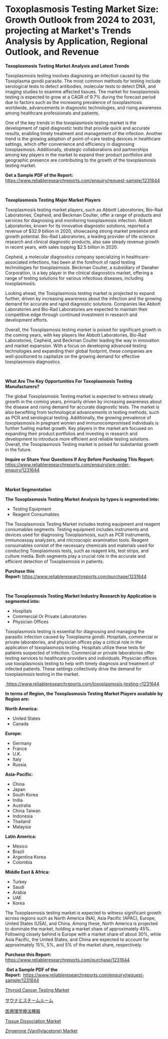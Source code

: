 <p><h1>Toxoplasmosis Testing Market Size: Growth Outlook from 2024 to 2031, projecting at Market's Trends Analysis by Application, Regional Outlook, and Revenue</h1></p><p><strong>Toxoplasmosis Testing Market Analysis and Latest Trends</strong></p>
<p><p>Toxoplasmosis testing involves diagnosing an infection caused by the Toxoplasma gondii parasite. The most common methods for testing include serological tests to detect antibodies, molecular tests to detect DNA, and imaging studies to examine affected tissues. The market for toxoplasmosis testing is expected to grow at a CAGR of 9.7% during the forecast period due to factors such as the increasing prevalence of toxoplasmosis worldwide, advancements in diagnostic technologies, and rising awareness among healthcare professionals and patients.</p><p>One of the key trends in the toxoplasmosis testing market is the development of rapid diagnostic tests that provide quick and accurate results, enabling timely treatment and management of the infection. Another trend is the growing adoption of point-of-care testing devices in healthcare settings, which offer convenience and efficiency in diagnosing toxoplasmosis. Additionally, strategic collaborations and partnerships among key players in the market to expand their product portfolios and geographic presence are contributing to the growth of the toxoplasmosis testing market.</p></p>
<p><strong>Get a Sample PDF of the Report:&nbsp;</strong> <a href="https://www.reliableresearchreports.com/enquiry/request-sample/1231644">https://www.reliableresearchreports.com/enquiry/request-sample/1231644</a></p>
<p>&nbsp;</p>
<p><strong>Toxoplasmosis Testing Major Market Players</strong></p>
<p><p>Toxoplasmosis testing market players, such as Abbott Laboratories, Bio-Rad Laboratories, Cepheid, and Beckman Coulter, offer a range of products and services for diagnosing and monitoring toxoplasmosis infection. Abbott Laboratories, known for its innovative diagnostic solutions, reported a revenue of $32.9 billion in 2020, showcasing strong market presence and growth potential. Bio-Rad Laboratories, a leading provider of life science research and clinical diagnostic products, also saw steady revenue growth in recent years, with sales topping $2.5 billion in 2020.</p><p>Cepheid, a molecular diagnostics company specializing in healthcare-associated infections, has been at the forefront of rapid testing technologies for toxoplasmosis. Beckman Coulter, a subsidiary of Danaher Corporation, is a key player in the clinical diagnostics market, offering a range of testing solutions for various infectious diseases, including toxoplasmosis.</p><p>Looking ahead, the Toxoplasmosis testing market is projected to expand further, driven by increasing awareness about the infection and the growing demand for accurate and rapid diagnostic solutions. Companies like Abbott Laboratories and Bio-Rad Laboratories are expected to maintain their competitive edge through continued investment in research and development efforts.</p><p>Overall, the Toxoplasmosis testing market is poised for significant growth in the coming years, with key players like Abbott Laboratories, Bio-Rad Laboratories, Cepheid, and Beckman Coulter leading the way in innovation and market expansion. With a focus on developing advanced testing technologies and expanding their global footprint, these companies are well-positioned to capitalize on the growing demand for effective toxoplasmosis diagnostics.</p></p>
<p>&nbsp;</p>
<p><strong>What Are The Key Opportunities For Toxoplasmosis Testing Manufacturers?</strong></p>
<p><p>The global Toxoplasmosis Testing market is expected to witness steady growth in the coming years, primarily driven by increasing awareness about the disease and rising demand for accurate diagnostic tests. The market is also benefiting from technological advancements in testing methods, such as PCR and serological testing. Additionally, the growing prevalence of toxoplasmosis in pregnant women and immunocompromised individuals is further fueling market growth. Key players in the market are focused on expanding their product portfolios and investing in research and development to introduce more efficient and reliable testing solutions. Overall, the Toxoplasmosis Testing market is poised for substantial growth in the future.</p></p>
<p><strong>Inquire or Share Your Questions If Any Before Purchasing This Report:</strong> <a href="https://www.reliableresearchreports.com/enquiry/pre-order-enquiry/1231644">https://www.reliableresearchreports.com/enquiry/pre-order-enquiry/1231644</a></p>
<p>&nbsp;</p>
<p><strong>Market Segmentation</strong></p>
<p><strong>The Toxoplasmosis Testing Market Analysis by types is segmented into:</strong></p>
<p><ul><li>Testing Equipment</li><li>Reagent Consumables</li></ul></p>
<p><p>The Toxoplasmosis Testing Market includes testing equipment and reagent consumables segments. Testing equipment includes instruments and devices used for diagnosing Toxoplasmosis, such as PCR instruments, immunoassay analyzers, and microscopic examination tools. Reagent consumables consist of the necessary chemicals and materials used for conducting Toxoplasmosis tests, such as reagent kits, test strips, and culture media. Both segments play a crucial role in the accurate and efficient detection of Toxoplasmosis in patients.</p></p>
<p><strong>Purchase this Report:&nbsp;</strong><a href="https://www.reliableresearchreports.com/purchase/1231644">https://www.reliableresearchreports.com/purchase/1231644</a></p>
<p>&nbsp;</p>
<p><strong>The Toxoplasmosis Testing Market Industry Research by Application is segmented into:</strong></p>
<p><ul><li>Hospitals</li><li>Commercial Or Private Laboratories</li><li>Physician Offices</li></ul></p>
<p><p>Toxoplasmosis testing is essential for diagnosing and managing the parasitic infection caused by Toxoplasma gondii. Hospitals, commercial or private laboratories, and physician offices play a critical role in the application of toxoplasmosis testing. Hospitals utilize these tests for patients suspected of infection. Commercial or private laboratories offer testing services to healthcare providers and individuals. Physician offices use toxoplasmosis testing to help with timely diagnosis and treatment of infected patients. These settings collectively drive the demand for toxoplasmosis testing in the market.</p></p>
<p><a href="https://www.reliableresearchreports.com/toxoplasmosis-testing-r1231644">&nbsp;https://www.reliableresearchreports.com/toxoplasmosis-testing-r1231644</a></p>
<p><strong>In terms of Region, the Toxoplasmosis Testing Market Players available by Region are:</strong></p>
<p>
    <p> <strong> North America: </strong>
        <ul>
            <li>United States</li>
            <li>Canada</li>
        </ul>
        </p> 
    <p> <strong> Europe: </strong>
        <ul>
            <li>Germany</li>
            <li>France</li>
            <li>U.K.</li>
            <li>Italy</li>
            <li>Russia</li>
        </ul>
        </p> 
    <p> <strong> Asia-Pacific: </strong>
        <ul>
            <li>China</li>
            <li>Japan</li>
            <li>South Korea</li>
            <li>India</li>
            <li>Australia</li>
            <li>China Taiwan</li>
            <li>Indonesia</li>
            <li>Thailand</li>
            <li>Malaysia</li>
        </ul>
        </p> 
    <p> <strong> Latin America: </strong>
        <ul>
            <li>Mexico</li>
            <li>Brazil</li>
            <li>Argentina Korea</li>
            <li>Colombia</li>
        </ul>
        </p> 
    <p> <strong> Middle East & Africa: </strong>
        <ul>
            <li>Turkey</li>
            <li>Saudi</li>
            <li>Arabia</li>
            <li>UAE</li>
            <li>Korea</li>
        </ul>
    </p>
    </p>
<p><p>The Toxoplasmosis testing market is expected to witness significant growth across regions such as North America (NA), Asia Pacific (APAC), Europe, United States (USA), and China. Among these, North America is projected to dominate the market, holding a market share of approximately 45%. Following closely behind is Europe with a market share of about 30%, while Asia Pacific, the United States, and China are expected to account for approximately 15%, 5%, and 5% of the market share, respectively.</p></p>
<p><strong>Purchase this Report: </strong><a href="https://www.reliableresearchreports.com/purchase/1231644">https://www.reliableresearchreports.com/purchase/1231644</a></p>
<p>&nbsp;<strong>Get a Sample PDF of the Report:&nbsp;&nbsp;</strong><a href="https://www.reliableresearchreports.com/enquiry/request-sample/1231644">https://www.reliableresearchreports.com/enquiry/request-sample/1231644</a></p>
<p><strong></strong></p>
<p><p><a href="https://github.com/Angelnienowdseej3e45z3p8c/Market-Research-Report-List-2/blob/main/thyroid-cancer-testing-market.md">Thyroid Cancer Testing Market</a></p><p><a href="https://github.com/vlcostes/Market-Research-Report-List-1/blob/main/112402547242.md">サウナとスチームルーム</a></p><p><a href="https://github.com/gfggqjbfys368009/Market-Research-Report-List-2/blob/main/212618147241.md">医療理学療法機器</a></p><p><a href="https://github.com/angeliabkratze/Market-Research-Report-List-1/blob/main/tissue-dissociation-market.md">Tissue Dissociation Market</a></p><p><a href="https://issuu.com/reportprime-2/docs/zingerone-vanillylacetone-market-size-2030.pptx">Zingerone (Vanillylacetone) Market</a></p></p>